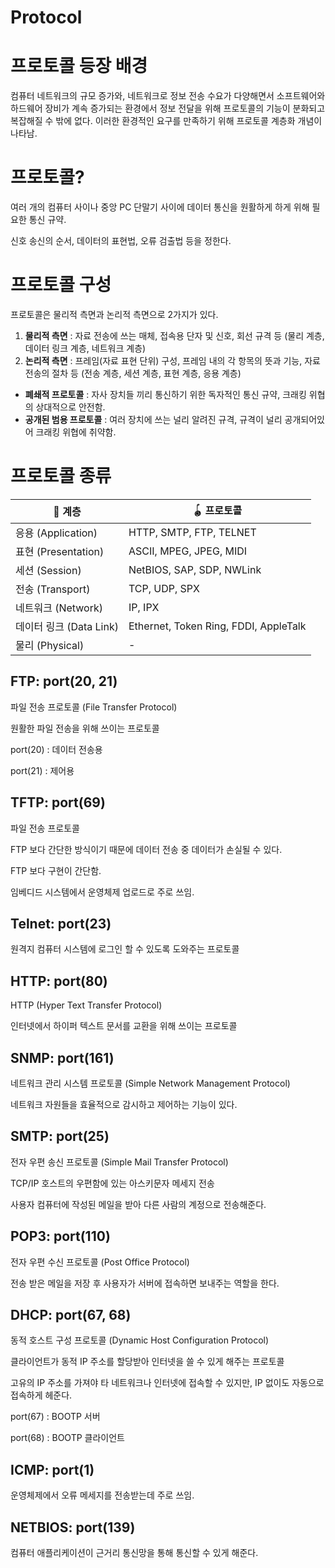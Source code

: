 # Protocol

# 프로토콜 등장 배경

컴퓨터 네트워크의 규모 증가와, 네트워크로 정보 전송 수요가 다양해면서 소프트웨어와 하드웨어 장비가 계속 증가되는 환경에서 정보 전달을 위해 프로토콜의 기능이 분화되고 복잡해질 수 밖에 없다. 이러한 환경적인 요구를 만족하기 위해 프로토콜 계층화 개념이 나타남.

# 프로토콜?

여러 개의 컴퓨터 사이나 중앙 PC 단말기 사이에 데이터 통신을 원활하게 하게 위해 필요한 통신 규약.

신호 송신의 순서, 데이터의 표현법, 오류 검출법 등을 정한다.

# 프로토콜 구성

프로토콜은 물리적 측면과 논리적 측면으로 2가지가 있다.

1. **물리적 측면** : 자료 전송에 쓰는 매체, 접속용 단자 및 신호, 회선 규격 등 (물리 계층, 데이터 링크 계층, 네트워크 계층)
2. **논리적 측면** : 프레임(자료 표현 단위) 구성, 프레임 내의 각 항목의 뜻과 기능, 자료 전송의 절차 등 (전송 계층, 세션 계층, 표현 계층, 응용 계층)

- **폐쇄적 프로토콜** : 자사 장치들 끼리 통신하기 위한 독자적인 통신 규약, 크래킹 위협의 상대적으로 안전함.
- **공개된 범용 프로토콜** : 여러 장치에 쓰는 널리 알려진 규격, 규격이 널리 공개되어있어 크래킹 위협에 취약함.

# 프로토콜 종류

| 📌 계층                  | 🪀 프로토콜                            |
| ----------------------- | ------------------------------------- |
| 응용 (Application)      | HTTP, SMTP, FTP, TELNET               |
| 표현 (Presentation)     | ASCII, MPEG, JPEG, MIDI               |
| 세션 (Session)          | NetBIOS, SAP, SDP, NWLink             |
| 전송 (Transport)        | TCP, UDP, SPX                         |
| 네트워크 (Network)      | IP, IPX                               |
| 데이터 링크 (Data Link) | Ethernet, Token Ring, FDDI, AppleTalk |
| 물리 (Physical)         | -                                     |

## FTP: port(20, 21)

파일 전송 프로토콜 (File Transfer Protocol)

원활한 파일 전송을 위해 쓰이는 프로토콜

port(20) : 데이터 전송용

port(21) : 제어용

## TFTP: port(69)

파일 전송 프로토콜

FTP 보다 간단한 방식이기 때문에 데이터 전송 중 데이터가 손실될 수 있다.

FTP 보다 구현이 간단함.

임베디드 시스템에서 운영체제 업로드로 주로 쓰임.

## Telnet: port(23)

원격지 컴퓨터 시스템에 로그인 할 수 있도록 도와주는 프로토콜

## HTTP: port(80)

HTTP (Hyper Text Transfer Protocol)

인터넷에서 하이퍼 텍스트 문서를 교환을 위해 쓰이는 프로토콜

## SNMP: port(161)

네트워크 관리 시스템 프로토콜 (Simple Network Management Protocol)

네트워크 자원들을 효율적으로 감시하고 제어하는 기능이 있다.

## SMTP: port(25)

전자 우편 송신 프로토콜 (Simple Mail Transfer Protocol)

TCP/IP 호스트의 우편함에 있는 아스키문자 메세지 전송

사용자 컴퓨터에 작성된 메일을 받아 다른 사람의 계정으로 전송해준다.

## POP3: port(110)

전자 우편 수신 프로토콜 (Post Office Protocol)

전송 받은 메일을 저장 후 사용자가 서버에 접속하면 보내주는 역할을 한다.

## DHCP: port(67, 68)

동적 호스트 구성 프로토콜 (Dynamic Host Configuration Protocol)

클라이언트가 동적 IP 주소를 할당받아 인터넷을 쓸 수 있게 해주는 프로토콜

고유의 IP 주소를 가져야 타 네트워크나 인터넷에 접속할 수 있지만, IP 없이도 자동으로 접속하게 헤준다.

port(67) : BOOTP 서버

port(68) : BOOTP 클라이언트

## ICMP: port(1)

운영체제에서 오류 메세지를 전송받는데 주로 쓰임.

## NETBIOS: port(139)

컴퓨터 애플리케이션이 근거리 통신망을 통해 통신할 수 있게 해준다.